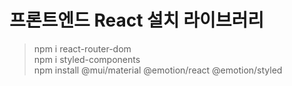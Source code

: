 # 프론트엔드 React 설치 라이브러리
> npm i react-router-dom  
> npm i styled-components  
> npm install @mui/material @emotion/react @emotion/styled
